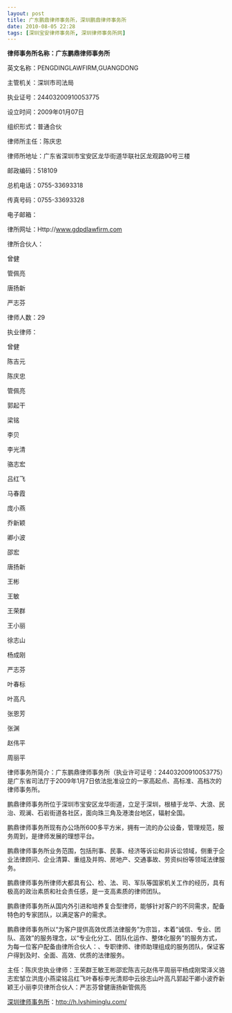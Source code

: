```yaml
---
layout: post
title: 广东鹏鼎律师事务所，深圳鹏鼎律师事务所
date: 2010-08-05 22:28
tags: [深圳宝安律师事务所, 深圳律师事务所网]
---
```

<strong>律师事务所名称：广东鹏鼎律师事务所</strong>

英文名称：PENGDINGLAWFIRM,GUANGDONG

主管机关：深圳市司法局

执业证号：24403200910053775

设立时间：2009年01月07日

组织形式：普通合伙

律师所主任：陈庆忠

律师所地址：广东省深圳市宝安区龙华街道华联社区龙观路90号三楼

邮政编码：518109

总机电话：0755-33693318

传真号码：0755-33693328

电子邮箱：

律所网址：Http://www.gdpdlawfirm.com

律所合伙人：

曾健

管佩亮

唐扬新

严志芬

律师人数：29

执业律师：

曾健

陈吉元

陈庆忠

管佩亮

郭起干

梁铭

李贝

李光清

骆志宏

吕红飞

马春霞

庞小燕

乔新颖

卿小波

邵宏

唐扬新

王彬

王敏

王荣群

王小丽

徐志山

杨成刚

严志芬

叶春标

叶高凡

张恩芳

张渊

赵伟平

周丽平

律师事务所简介：广东鹏鼎律师事务所（执业许可证号：24403200910053775）是广东省司法厅于2009年1月7日依法批准设立的一家高起点、高标准、高档次的律师事务所。

鹏鼎律师事务所位于深圳市宝安区龙华街道，立足于深圳，根植于龙华、大浪、民治、观澜、石岩街道各社区，面向珠三角及港澳台地区，辐射全国。

鹏鼎律师事务所现有办公场所600多平方米，拥有一流的办公设备，管理规范，服务周到，是律师发展的理想平台。

鹏鼎律师事务所业务范围，包括刑事、民事、经济等诉讼和非诉讼领域，侧重于企业法律顾问、企业清算、重组及并购、房地产、交通事故、劳资纠纷等领域法律服务。

鹏鼎律师事务所律师大都具有公、检、法、司、军队等国家机关工作的经历，具有极高的政治素质和社会责任感，是一支高素质的律师团队。

鹏鼎律师事务所从国内外引进和培养复合型律师，能够针对客户的不同需求，配备特色的专家团队，以满足客户的需求。

鹏鼎律师事务所以“为客户提供高效优质法律服务”为宗旨，本着“诚信、专业、团队、高效”的服务理念，以“专业化分工、团队化运作、整体化服务”的服务方式，为每一位客户配备由律所合伙人：、专职律师、律师助理组成的服务团队，保证客户得到及时、全面、高效、优质的法律服务。

主任：陈庆忠执业律师：王荣群王敏王彬邵宏陈吉元赵伟平周丽平杨成刚常泽义骆志宏邹立洪庞小燕梁铭吕红飞叶春标李光清郑中云徐志山叶高凡郭起干卿小波乔新颖王小丽李贝律所合伙人：严志芬曾健唐扬新管佩亮


<a href="http://h.lvshiminglu.com/">深圳律师事务所</a>：<a href="http://h.lvshiminglu.com/">http://h.lvshiminglu.com/</a>

